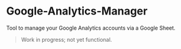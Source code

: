 # Google-Analytics-Manager
Tool to manage your Google Analytics accounts via a Google Sheet.

>Work in progress; not yet functional.